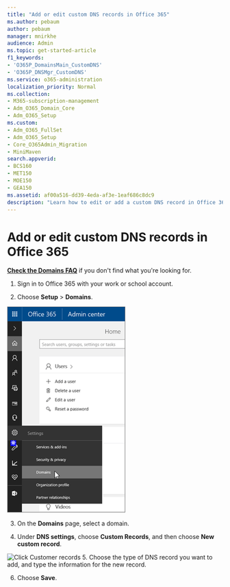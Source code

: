 ```yaml
---
title: "Add or edit custom DNS records in Office 365"
ms.author: pebaum
author: pebaum
manager: mnirkhe
audience: Admin
ms.topic: get-started-article
f1_keywords:
- 'O365P_DomainsMain_CustomDNS'
- 'O365P_DNSMgr_CustomDNS'
ms.service: o365-administration
localization_priority: Normal
ms.collection: 
- M365-subscription-management
- Adm_O365_Domain_Core
- Adm_O365_Setup
ms.custom:
- Adm_O365_FullSet
- Adm_O365_Setup
- Core_O365Admin_Migration
- MiniMaven
search.appverid:
- BCS160
- MET150
- MOE150
- GEA150
ms.assetid: af00a516-dd39-4eda-af3e-1eaf686c8dc9
description: "Learn how to edit or add a custom DNS record in Office 365. "
---
```


# Add or edit custom DNS records in Office 365

 **[Check the Domains FAQ](../setup/domains-faq.md)** if you don't find what you're looking for. 
  
1. Sign in to Office 365 with your work or school account. 
    
2. Choose **Setup** \> **Domains**.
    
![Click Domains on Office 365 Admin page](../media/57fa88ba-f4e5-477b-9c45-b75978237f3e.png)

3. On the **Domains** page, select a domain. 
    
4. Under **DNS settings**, choose **Custom Records**, and then choose **New custom record**.

![Click Customer records](https://user-images.githubusercontent.com/45987684/56503244-e5111800-64e2-11e9-8db8-1f1d13915b06.PNG)
5. Choose the type of DNS record you want to add, and type the information for the new record.
    
6. Choose **Save**.
